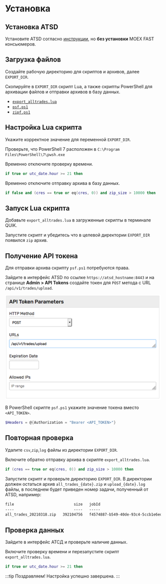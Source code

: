 # Установка

## Установка ATSD

Установите ATSD согласно [инструкции](install.md), но **без установки** MOEX FAST консьюмеров.

## Загрузка файлов

Создайте рабочую директорию для скриптов и архивов, далее `EXPORT_DIR`.

Скопируйте в `EXPORT_DIR` скрипт Lua, а также скрипты PowerShell для архивации файлов и отправки архивов в базу данных.

* [`export_alltrades.lua`](https://raw.githubusercontent.com/axibase/atsd/master/finance/ru/export_alltrades.lua)
* [`psf.ps1`](https://raw.githubusercontent.com/axibase/atsd/master/finance/ru/psf.ps1)
* [`zipf.ps1`](https://raw.githubusercontent.com/axibase/atsd/master/finance/ru/zipf.ps1)

## Настройка Lua скрипта

Укажите корректное значение для переменной `EXPORT_DIR`.

Проверьте, что PowerShell 7 расположен в `C:\Program Files\PowerShell\7\pwsh.exe`

Временно отключите проверку времени.

```lua
if true or utc_date.hour >= 21 then
```

Временно отключите отправку архива в базу данных.

```lua
if false and (cres == true or eq(cres, 0)) and zip_size > 10000 then
```

## Запуск Lua скрипта

Добавьте `export_alltrades.lua` в загруженные скрипты в терминале QUIK.

Запустите скрипт и убедитесь что в целевой директории `EXPORT_DIR` появился `zip` архив.

## Получение API токена

Для отправки архива скрипту `psf.ps1` потребуются права.

Зайдите в интерфейс ATSD по ссылке `https://atsd_hostname:8443` и на странице **Admin > API Tokens** создайте токен для `POST` метода с URL `/api/v1/trades/upload`.

![](./images/trade_upload_api_token.png)

В PowerShell скрипте `psf.ps1` укажите значение токена вместо `<API_TOKEN>`.

```powershell
$Headers = @{Authorization = "Bearer <API_TOKEN>"}
```

## Повторная проверка

Удалите `csv`,`zip`,`log` файлы из директории `EXPORT_DIR`.

Включите обратно отправку архива в скрипте `export_alltrades.lua`.

```lua
if (cres == true or eq(cres, 0)) and zip_size > 10000 then
```

Запустите скрипт и проверьте директорию `EXPORT_DIR`. В директории должен остаться архив `all_trades_{date}.zip` и `upload_{date}.log` файлы, в последнем будет приведен номер задачи, полученный от ATSD, например:

```txt
file                           size   jobId
----                           ----   -----
all_trades_20210318.zip   392104756   f4574887-b549-40de-93c4-5ccb1e6ed23b
```

## Проверка данных

Зайдите в интерфейс АТСД и проверьте наличие данных.

Включите проверку времени и перезапустите скрипт `export_alltrades.lua`.

```lua
if true or utc_date.hour >= 21 then
```

:::tip Поздравляем!
Настройка успешно завершена.
:::